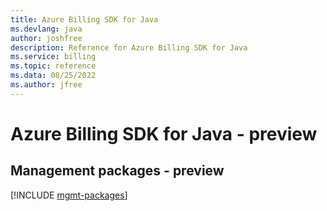 ```yaml
---
title: Azure Billing SDK for Java
ms.devlang: java
author: joshfree
description: Reference for Azure Billing SDK for Java
ms.service: billing
ms.topic: reference
ms.data: 08/25/2022
ms.author: jfree
---
```

# Azure Billing SDK for Java - preview

## Management packages - preview
[!INCLUDE [mgmt-packages](billing-mgmt-index.md)]
